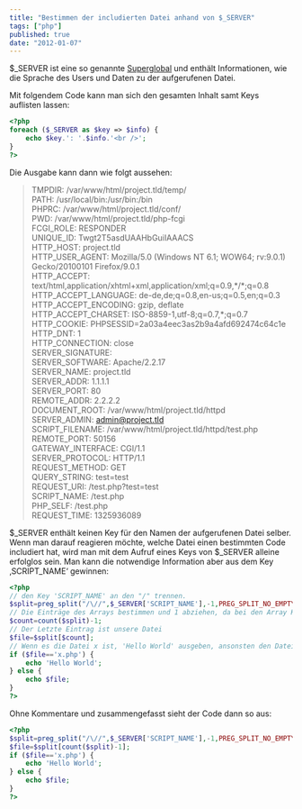```yaml
---
title: "Bestimmen der includierten Datei anhand von $_SERVER"
tags: ["php"]
published: true
date: "2012-01-07"
---
```


$_SERVER ist eine so genannte [Superglobal](http://www.php.net/manual/de/language.variables.superglobals.php) und enthält Informationen, wie die Sprache des Users und Daten zu der aufgerufenen Datei.

Mit folgendem Code kann man sich den gesamten Inhalt samt Keys auflisten lassen:

```php
<?php
foreach ($_SERVER as $key => $info) {
	echo $key.': '.$info.'<br />';
}
?>
```

Die Ausgabe kann dann wie folgt aussehen:

> TMPDIR: /var/www/html/project.tld/temp/  
> PATH: /usr/local/bin:/usr/bin:/bin  
> PHPRC: /var/www/html/project.tld/conf/  
> PWD: /var/www/html/project.tld/php-fcgi  
> FCGI_ROLE: RESPONDER  
> UNIQUE_ID: Twgt2T5asdUAAHbGuiIAAACS  
> HTTP_HOST: project.tld  
> HTTP_USER_AGENT: Mozilla/5.0 (Windows NT 6.1; WOW64; rv:9.0.1) Gecko/20100101 Firefox/9.0.1  
> HTTP_ACCEPT: text/html,application/xhtml+xml,application/xml;q=0.9,\*/\*;q=0.8  
> HTTP_ACCEPT_LANGUAGE: de-de,de;q=0.8,en-us;q=0.5,en;q=0.3  
> HTTP_ACCEPT_ENCODING: gzip, deflate  
> HTTP_ACCEPT_CHARSET: ISO-8859-1,utf-8;q=0.7,\*;q=0.7  
> HTTP_COOKIE: PHPSESSID=2a03a4eec3as2b9a4afd692474c64c1e  
> HTTP_DNT: 1  
> HTTP_CONNECTION: close  
> SERVER_SIGNATURE:  
> SERVER_SOFTWARE: Apache/2.2.17  
> SERVER_NAME: project.tld  
> SERVER_ADDR: 1.1.1.1  
> SERVER_PORT: 80  
> REMOTE_ADDR: 2.2.2.2  
> DOCUMENT_ROOT: /var/www/html/project.tld/httpd  
> SERVER_ADMIN: admin@project.tld  
> SCRIPT_FILENAME: /var/www/html/project.tld/httpd/test.php  
> REMOTE_PORT: 50156  
> GATEWAY_INTERFACE: CGI/1.1  
> SERVER_PROTOCOL: HTTP/1.1  
> REQUEST_METHOD: GET  
> QUERY_STRING: test=test  
> REQUEST_URI: /test.php?test=test  
> SCRIPT_NAME: /test.php  
> PHP_SELF: /test.php  
> REQUEST_TIME: 1325936089

$_SERVER enthält keinen Key für den Namen der aufgerufenen Datei selber. Wenn man darauf reagieren möchte, welche Datei einen bestimmten Code includiert hat, wird man mit dem Aufruf eines Keys von $_SERVER alleine erfolglos sein. Man kann die notwendige Information aber aus dem Key ‚SCRIPT_NAME‘ gewinnen:

```php
<?php
// den Key 'SCRIPT_NAME' an den "/" trennen.
$split=preg_split("/\//",$_SERVER['SCRIPT_NAME'],-1,PREG_SPLIT_NO_EMPTY);
// Die Einträge des Arrays bestimmen und 1 abziehen, da bei den Array Keys bei 0 zu zählen begonnen wird
$count=count($split)-1;
// Der Letzte Eintrag ist unsere Datei
$file=$split[$count];
// Wenn es die Datei x ist, 'Hello World' ausgeben, ansonsten den Dateinamen
if ($file=='x.php') {
	echo 'Hello World';
} else {
	echo $file;
}
?>
```

Ohne Kommentare und zusammengefasst sieht der Code dann so aus:

```php
<?php
$split=preg_split("/\//",$_SERVER['SCRIPT_NAME'],-1,PREG_SPLIT_NO_EMPTY);
$file=$split[count($split)-1];
if ($file=='x.php') {
	echo 'Hello World';
} else {
	echo $file;
}
?>
```

